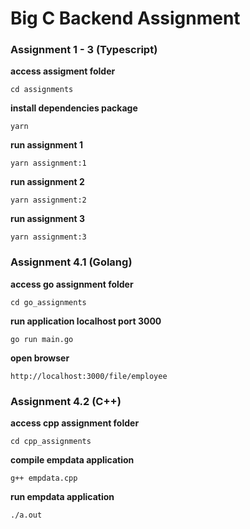 # Big C Backend Assignment

### Assignment 1 - 3 (Typescript)

**access assigment folder**

```
cd assignments
```

**install dependencies package**

```
yarn
```

**run assignment 1**

```
yarn assignment:1
```

**run assignment 2**

```
yarn assignment:2
```

**run assignment 3**

```
yarn assignment:3
```

### Assignment 4.1 (Golang)

**access go assignment folder**

```
cd go_assignments
```

**run application localhost port 3000**

```
go run main.go
```

**open browser**

```
http://localhost:3000/file/employee
```

### Assignment 4.2 (C++)

**access cpp assignment folder**

```
cd cpp_assignments
```

**compile empdata application**

```
g++ empdata.cpp
```

**run empdata application**

```
./a.out
```

